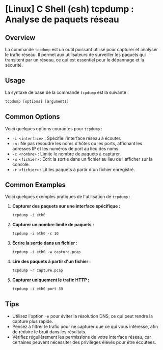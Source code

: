 # [Linux] C Shell (csh) tcpdump : Analyse de paquets réseau

## Overview
La commande `tcpdump` est un outil puissant utilisé pour capturer et analyser le trafic réseau. Il permet aux utilisateurs de surveiller les paquets qui transitent par un réseau, ce qui est essentiel pour le dépannage et la sécurité.

## Usage
La syntaxe de base de la commande `tcpdump` est la suivante :

```csh
tcpdump [options] [arguments]
```

## Common Options
Voici quelques options courantes pour `tcpdump` :

- `-i <interface>` : Spécifie l'interface réseau à écouter.
- `-n` : Ne pas résoudre les noms d'hôtes ou les ports, affichant les adresses IP et les numéros de port au lieu des noms.
- `-c <nombre>` : Limite le nombre de paquets à capturer.
- `-w <fichier>` : Écrit la sortie dans un fichier au lieu de l'afficher sur la console.
- `-r <fichier>` : Lit les paquets à partir d'un fichier enregistré.

## Common Examples
Voici quelques exemples pratiques de l'utilisation de `tcpdump` :

1. **Capturer des paquets sur une interface spécifique :**
   ```csh
   tcpdump -i eth0
   ```

2. **Capturer un nombre limité de paquets :**
   ```csh
   tcpdump -i eth0 -c 10
   ```

3. **Écrire la sortie dans un fichier :**
   ```csh
   tcpdump -i eth0 -w capture.pcap
   ```

4. **Lire des paquets à partir d'un fichier :**
   ```csh
   tcpdump -r capture.pcap
   ```

5. **Capturer uniquement le trafic HTTP :**
   ```csh
   tcpdump -i eth0 port 80
   ```

## Tips
- Utilisez l'option `-n` pour éviter la résolution DNS, ce qui peut rendre la capture plus rapide.
- Pensez à filtrer le trafic pour ne capturer que ce qui vous intéresse, afin de réduire le bruit dans les résultats.
- Vérifiez régulièrement les permissions de votre interface réseau, car certaines peuvent nécessiter des privilèges élevés pour être écoutées.